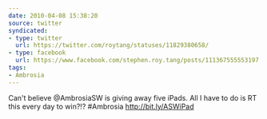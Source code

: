 ```yaml
---
date: 2010-04-08 15:38:20
source: twitter
syndicated:
- type: twitter
  url: https://twitter.com/roytang/statuses/11829380658/
- type: facebook
  url: https://www.facebook.com/stephen.roy.tang/posts/111367555553197
tags:
- Ambrosia
---
```


Can't believe @AmbrosiaSW is giving away five iPads. All I have to do is RT this every day to win?!? #Ambrosia 
http://bit.ly/ASWiPad